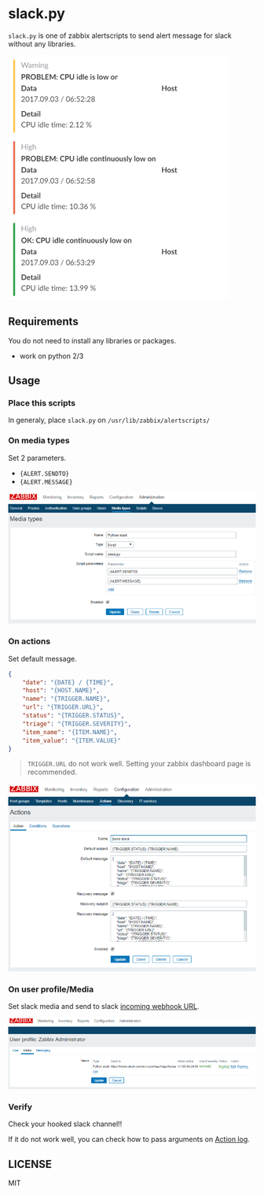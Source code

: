 # slack.py

`slack.py` is one of zabbix alertscripts to send alert message for slack without any libraries.

![](img/on_slack.png)

## Requirements

You do not need to install any libraries or packages.

- work on python 2/3

## Usage

### Place this scripts

In generaly, place `slack.py` on `/usr/lib/zabbix/alertscripts/`

### On media types

Set 2 parameters.

- `{ALERT.SENDTO}`
- `{ALERT.MESSAGE}`

![](img/media_type.png)

### On actions

Set default message.

```json
{
    "date": "{DATE} / {TIME}",
    "host": "{HOST.NAME}",
    "name": "{TRIGGER.NAME}",
    "url": "{TRIGGER.URL}",
    "status": "{TRIGGER.STATUS}",
    "triage": "{TRIGGER.SEVERITY}",
    "item_name": "{ITEM.NAME}",
    "item_value": "{ITEM.VALUE}"
}
```

> `TRIGGER.URL` do not work well. Setting your zabbix dashboard page is recommended.

![](img/actions.png)

### On user profile/Media

Set slack media and send to slack [incoming webhook URL](https://api.slack.com/incoming-webhooks).

![](img/user_config.png)

### Verify

Check your hooked slack channel!!

If it do not work well, you can check how to pass arguments on [Action log](https://www.zabbix.com/documentation/3.0/manual/web_interface/frontend_sections/reports/action_log).

## LICENSE

MIT